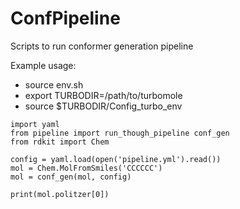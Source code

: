 # ConfPipeline

Scripts to run conformer generation pipeline

Example usage:

- source env.sh
- export TURBODIR=/path/to/turbomole
- source $TURBODIR/Config_turbo_env

```
import yaml
from pipeline import run_though_pipeline conf_gen
from rdkit import Chem

config = yaml.load(open('pipeline.yml').read())
mol = Chem.MolFromSmiles('CCCCCC')
mol = conf_gen(mol, config)

print(mol.politzer[0])
```
